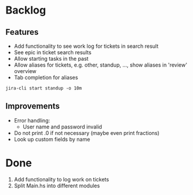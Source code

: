 
# Backlog

## Features

- Add functionality to see work log for tickets in search result
- See epic in ticket search results
- Allow starting tasks in the past
- Allow aliases for tickets, e.g. other, standup, ..., show aliases in 'review'
  overview
- Tab completion for aliases

```
jira-cli start standup -o 10m
```

## Improvements

- Error handling:
  - User name and password invalid
- Do not print .0 if not necessary (maybe even print fractions)
- Look up custom fields by name

# Done

1. Add functionality to log work on tickets
2. Split Main.hs into different modules
